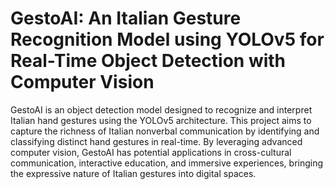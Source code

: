 # GestoAI: An Italian Gesture Recognition Model using YOLOv5 for Real-Time Object Detection with Computer Vision

GestoAI is an object detection model designed to recognize and interpret Italian hand gestures using the YOLOv5 architecture. This project aims to capture the richness of Italian nonverbal communication by identifying and classifying distinct hand gestures in real-time. By leveraging advanced computer vision, GestoAI has potential applications in cross-cultural communication, interactive education, and immersive experiences, bringing the expressive nature of Italian gestures into digital spaces.
